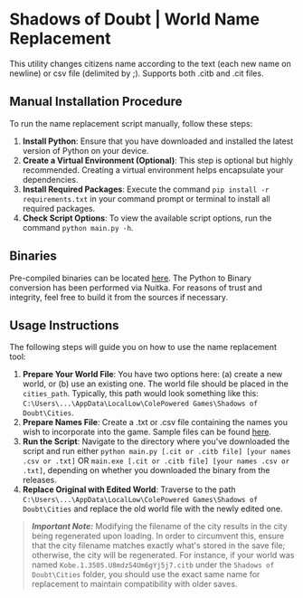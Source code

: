# Shadows of Doubt | World Name Replacement

This utility changes citizens name according to the text (each new name on newline) or csv file (delimited by ;).
Supports both .citb and .cit files.

## Manual Installation Procedure

To run the name replacement script manually, follow these steps:

1. **Install Python**: Ensure that you have downloaded and installed the latest version of Python on your device.
2. **Create a Virtual Environment (Optional)**: This step is optional but highly recommended. Creating a virtual environment helps encapsulate your dependencies.
3. **Install Required Packages**: Execute the command `pip install -r requirements.txt` in your command prompt or terminal to install all required packages.
4. **Check Script Options**: To view the available script options, run the command `python main.py -h`.

## Binaries

Pre-compiled binaries can be located [here](https://github.com/htkg/sod-replace-names/releases/). The Python to Binary conversion has been performed via Nuitka. For reasons of trust and integrity, feel free to build it from the sources if necessary.

## Usage Instructions

The following steps will guide you on how to use the name replacement tool:

1. **Prepare Your World File**: You have two options here: (a) create a new world, or (b) use an existing one. The world file should be placed in the `cities_path`. Typically, this path would look something like this: `C:\Users\...\AppData\LocalLow\ColePowered Games\Shadows of Doubt\Cities`.
2. **Prepare Names File**: Create a .txt or .csv file containing the names you wish to incorporate into the game. Sample files can be found [here](https://github.com/htkg/sod-replace-names/tree/main/example).
3. **Run the Script**: Navigate to the directory where you've downloaded the script and run either `python main.py [.cit or .citb file] [your names .csv or .txt]` OR `main.exe [.cit or .citb file] [your names .csv or .txt]`, depending on whether you downloaded the binary from the releases.
4. **Replace Original with Edited World**: Traverse to the path `C:\Users\...\AppData\LocalLow\ColePowered Games\Shadows of Doubt\Cities` and replace the old world file with the newly edited one.

> **_Important Note:_** Modifying the filename of the city results in the city being regenerated upon loading. In order to circumvent this, ensure that the city filename matches exactly what's stored in the save file; otherwise, the city will be regenerated. For instance, if your world was named `Kobe.1.3505.U8mdzS4Um6gYj5j7.citb` under the `Shadows of Doubt\Cities` folder, you should use the exact same name for replacement to maintain compatibility with older saves.
